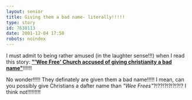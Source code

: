 ```yaml
---
layout: senior
title: Giving them a bad name- literally!!!!!
type: story
id: 7638113
date: 2001-12-04 17:50
robots: noindex
---
```

I must admit to being rather amused (in the laughter sense!!!) when I read this story: <a href="http://www.theherald.co.uk/news/archive/30-11-19101-0-28-10.html"><b>"'Wee Free' Church accused of giving christianity a bad name"</b></a>!!!!!!<p>No wonder!!!!! They definately are given them a bad name!!!!! I mean, can you possibly give Christians a dafter name than <i>"Wee Frees"</i>?!??!?!?!?!?!? I think not!!!!!!!!!</p>